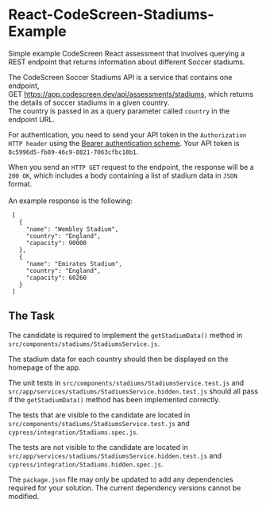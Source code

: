 # React-CodeScreen-Stadiums-Example
Simple example CodeScreen React assessment that involves querying a REST endpoint that returns information about different Soccer stadiums.

The CodeScreen Soccer Stadiums API is a service that contains one endpoint,<br>
GET https://app.codescreen.dev/api/assessments/stadiums, which returns the details of soccer stadiums in a given country. <br>The country is passed in as a query parameter called `country` in the endpoint URL.

For authentication, you need to send your API token in the `Authorization HTTP header` using the [Bearer authentication scheme](https://tools.ietf.org/html/draft-ietf-oauth-v2-bearer-20#section-2.1). Your API token is `8c5996d5-fb89-46c9-8821-7063cfbc18b1`.

When you send an `HTTP GET` request to the endpoint, the response will be a `200 OK`, which includes a body containing a list of stadium data in `JSON` format. 
<br><br>
An example response is the following:

     [
       {
         "name": "Wembley Stadium",
         "country": "England",
         "capacity": 90000
       },
       {
         "name": "Emirates Stadium",
         "country": "England",
         "capacity": 60260
       }
     ]
     
     
## The Task

The candidate is required to implement the `getStadiumData()` method in `src/components/stadiums/StadiumsService.js`.

The stadium data for each country should then be displayed on the homepage of the app.

The unit tests in `src/components/stadiums/StadiumsService.test.js` and `src/app/services/stadiums/StadiumsService.hidden.test.js` should all pass if the `getStadiumData()` method has been implemented correctly.

The tests that are visible to the candidate are located in `src/components/stadiums/StadiumsService.test.js` and `cypress/integration/Stadiums.spec.js`.

The tests are not visible to the candidate are located in `src/app/services/stadiums/StadiumsService.hidden.test.js` and `cypress/integration/Stadiums.hidden.spec.js`.

The `package.json` file may only be updated to add any dependencies required for your solution. The current dependency versions cannot be modified.

